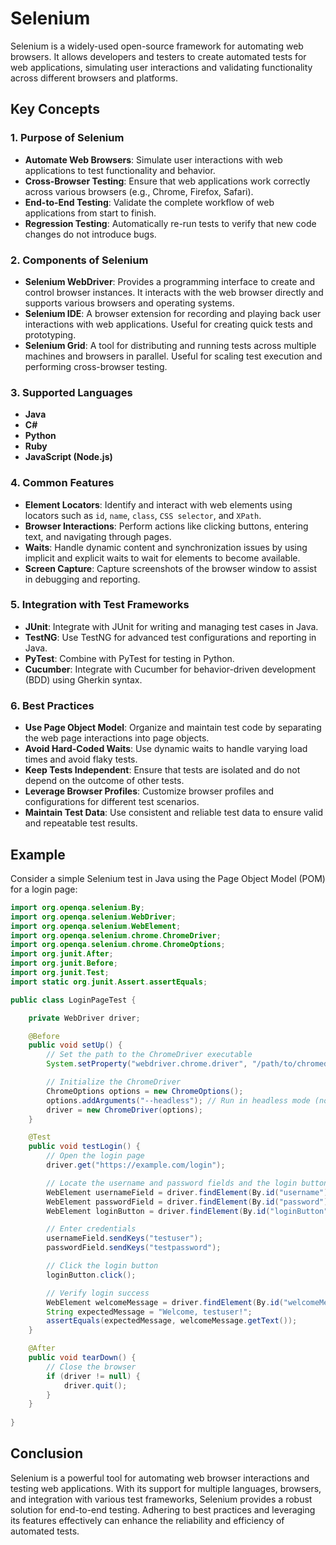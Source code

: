 # Selenium

Selenium is a widely-used open-source framework for automating web browsers. It allows developers and testers to create automated tests for web applications, simulating user interactions and validating functionality across different browsers and platforms.

## Key Concepts

### 1. **Purpose of Selenium**

- **Automate Web Browsers**: Simulate user interactions with web applications to test functionality and behavior.
- **Cross-Browser Testing**: Ensure that web applications work correctly across various browsers (e.g., Chrome, Firefox, Safari).
- **End-to-End Testing**: Validate the complete workflow of web applications from start to finish.
- **Regression Testing**: Automatically re-run tests to verify that new code changes do not introduce bugs.

### 2. **Components of Selenium**

- **Selenium WebDriver**: Provides a programming interface to create and control browser instances. It interacts with the web browser directly and supports various browsers and operating systems.
- **Selenium IDE**: A browser extension for recording and playing back user interactions with web applications. Useful for creating quick tests and prototyping.
- **Selenium Grid**: A tool for distributing and running tests across multiple machines and browsers in parallel. Useful for scaling test execution and performing cross-browser testing.

### 3. **Supported Languages**

- **Java**
- **C#**
- **Python**
- **Ruby**
- **JavaScript (Node.js)**

### 4. **Common Features**

- **Element Locators**: Identify and interact with web elements using locators such as `id`, `name`, `class`, `CSS selector`, and `XPath`.
- **Browser Interactions**: Perform actions like clicking buttons, entering text, and navigating through pages.
- **Waits**: Handle dynamic content and synchronization issues by using implicit and explicit waits to wait for elements to become available.
- **Screen Capture**: Capture screenshots of the browser window to assist in debugging and reporting.

### 5. **Integration with Test Frameworks**

- **JUnit**: Integrate with JUnit for writing and managing test cases in Java.
- **TestNG**: Use TestNG for advanced test configurations and reporting in Java.
- **PyTest**: Combine with PyTest for testing in Python.
- **Cucumber**: Integrate with Cucumber for behavior-driven development (BDD) using Gherkin syntax.

### 6. **Best Practices**

- **Use Page Object Model**: Organize and maintain test code by separating the web page interactions into page objects.
- **Avoid Hard-Coded Waits**: Use dynamic waits to handle varying load times and avoid flaky tests.
- **Keep Tests Independent**: Ensure that tests are isolated and do not depend on the outcome of other tests.
- **Leverage Browser Profiles**: Customize browser profiles and configurations for different test scenarios.
- **Maintain Test Data**: Use consistent and reliable test data to ensure valid and repeatable test results.

## Example

Consider a simple Selenium test in Java using the Page Object Model (POM) for a login page:

```java
import org.openqa.selenium.By;
import org.openqa.selenium.WebDriver;
import org.openqa.selenium.WebElement;
import org.openqa.selenium.chrome.ChromeDriver;
import org.openqa.selenium.chrome.ChromeOptions;
import org.junit.After;
import org.junit.Before;
import org.junit.Test;
import static org.junit.Assert.assertEquals;

public class LoginPageTest {

    private WebDriver driver;

    @Before
    public void setUp() {
        // Set the path to the ChromeDriver executable
        System.setProperty("webdriver.chrome.driver", "/path/to/chromedriver");

        // Initialize the ChromeDriver
        ChromeOptions options = new ChromeOptions();
        options.addArguments("--headless"); // Run in headless mode (no UI)
        driver = new ChromeDriver(options);
    }

    @Test
    public void testLogin() {
        // Open the login page
        driver.get("https://example.com/login");

        // Locate the username and password fields and the login button
        WebElement usernameField = driver.findElement(By.id("username"));
        WebElement passwordField = driver.findElement(By.id("password"));
        WebElement loginButton = driver.findElement(By.id("loginButton"));

        // Enter credentials
        usernameField.sendKeys("testuser");
        passwordField.sendKeys("testpassword");

        // Click the login button
        loginButton.click();

        // Verify login success
        WebElement welcomeMessage = driver.findElement(By.id("welcomeMessage"));
        String expectedMessage = "Welcome, testuser!";
        assertEquals(expectedMessage, welcomeMessage.getText());
    }

    @After
    public void tearDown() {
        // Close the browser
        if (driver != null) {
            driver.quit();
        }
    }
    
}
```

## Conclusion

Selenium is a powerful tool for automating web browser interactions and testing web applications. With its support for multiple languages, browsers, and integration with various test frameworks, Selenium provides a robust solution for end-to-end testing. Adhering to best practices and leveraging its features effectively can enhance the reliability and efficiency of automated tests.
